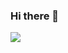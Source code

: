 ### Hi there 👋


<img
  src="https://cr-skills-chart-widget.azurewebsites.net/api/api?username=Patrickyyh&skills=JavaScript,Java,TypeScript,C++,JSON,CSS,HTML&show-other-skills=true"
/>
<!--
**Patrickyyh/Patrickyyh** is a ✨ _special_ ✨ repository because its `README.md` (this file) appears on your GitHub profile.

Here are some ideas to get you started:

- 🔭 I’m currently working on ...
- 🌱 I’m currently learning ...
- 👯 I’m looking to collaborate on ...
- 🤔 I’m looking for help with ...
- 💬 Ask me about ...
- 📫 How to reach me: ...
- 😄 Pronouns: ...
- ⚡ Fun fact: ...
-->
